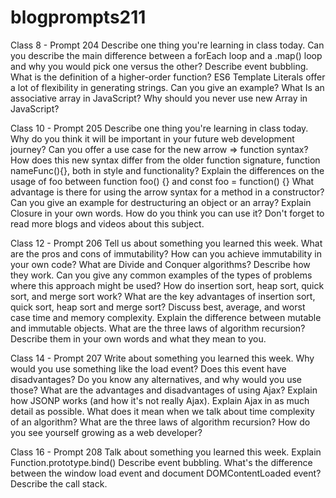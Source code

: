 # blogprompts211
Class 8 - Prompt 204
Describe one thing you're learning in class today.
Can you describe the main difference between a forEach loop and a .map() loop and why you would pick one versus the other?
Describe event bubbling.
What is the definition of a higher-order function?
ES6 Template Literals offer a lot of flexibility in generating strings. Can you give an example?
What Is an associative array in JavaScript?
Why should you never use new Array in JavaScript?


Class 10 - Prompt 205
Describe one thing you're learning in class today. Why do you think it will be important in your future web development journey?
Can you offer a use case for the new arrow => function syntax?
How does this new syntax differ from the older function signature, function nameFunc(){}, both in style and functionality?
Explain the differences on the usage of foo between function foo() {} and const foo = function() {}
What advantage is there for using the arrow syntax for a method in a constructor?
Can you give an example for destructuring an object or an array?
Explain Closure in your own words. How do you think you can use it? Don't forget to read more blogs and videos about this subject.


Class 12 - Prompt 206
Tell us about something you learned this week.
What are the pros and cons of immutability?
How can you achieve immutability in your own code?
What are Divide and Conquer algorithms? Describe how they work. Can you give any common examples of the types of problems where this approach might be used?
How do insertion sort, heap sort, quick sort, and merge sort work?
What are the key advantages of insertion sort, quick sort, heap sort and merge sort? Discuss best, average, and worst case time and memory complexity.
Explain the difference between mutable and immutable objects.
What are the three laws of algorithm recursion? Describe them in your own words and what they mean to you.


Class 14 - Prompt 207
Write about something you learned this week.
Why would you use something like the load event? Does this event have disadvantages? Do you know any alternatives, and why would you use those?
What are the advantages and disadvantages of using Ajax?
Explain how JSONP works (and how it's not really Ajax).
Explain Ajax in as much detail as possible.
What does it mean when we talk about time complexity of an algorithm?
What are the three laws of algorithm recursion?
How do you see yourself growing as a web developer?


Class 16 - Prompt 208
Talk about something you learned this week.
Explain Function.prototype.bind()
Describe event bubbling.
What's the difference between the window load event and document DOMContentLoaded event?
Describe the call stack.
